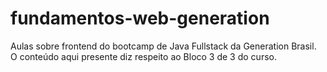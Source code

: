 # fundamentos-web-generation
Aulas sobre frontend do bootcamp de Java Fullstack da Generation Brasil. O conteúdo aqui presente diz respeito ao Bloco 3 de 3 do curso.
